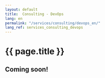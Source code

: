 ```yaml
---
layout: default
title:  Consulting - DevOps
lang: en
permalink: "/services/consulting/devops_en/"
lang_ref: services_consulting_devops
---
```

# {{ page.title }}
## Coming soon!
